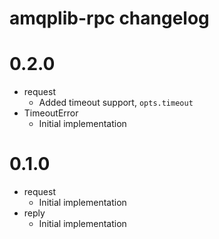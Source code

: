 # amqplib-rpc changelog

# 0.2.0
* request
  * Added timeout support, `opts.timeout`
* TimeoutError
  * Initial implementation

# 0.1.0
* request
  * Initial implementation
* reply
  * Initial implementation